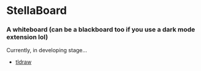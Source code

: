 # StellaBoard

### A whiteboard (can be a blackboard too if you use a dark mode extension lol)

Currently, in developing stage...

- [tldraw](https://tldraw.dev/) 